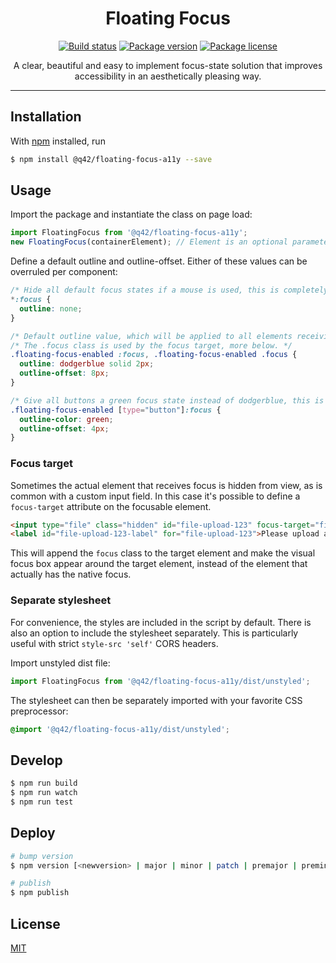 <h1 align="center">Floating Focus</h1>

<p align="center">
	<a href="https://travis-ci.com/Q42/floating-focus-a11y"><img src="https://travis-ci.com/Q42/floating-focus-a11y.svg?token=zMS2E6VVY9WYyfREUSjH&branch=master" alt="Build status"></a>
	<a href="https://www.npmjs.com/package/@q42/floating-focus-a11y"><img src="https://img.shields.io/npm/v/@q42/floating-focus-a11y.svg?sanitize=true" alt="Package version"></a>
	<a href="https://www.npmjs.com/package/@q42/floating-focus-a11y"><img src="https://img.shields.io/npm/l/@q42/floating-focus-a11y.svg?sanitize=true" alt="Package license"></a>
</p>

<p align="center">
	A clear, beautiful and easy to implement focus-state solution that improves accessibility in an aesthetically pleasing way.
</p>

---

## Installation
With [npm](https://www.npmjs.com/) installed, run
```bash
$ npm install @q42/floating-focus-a11y --save
```

## Usage
Import the package and instantiate the class on page load:
```javascript
import FloatingFocus from '@q42/floating-focus-a11y';
new FloatingFocus(containerElement); // Element is an optional parameter which defaults to `document.body`
```

Define a default outline and outline-offset. Either of these values can be overruled per component:
```css
/* Hide all default focus states if a mouse is used, this is completely optional ofcourse */
*:focus {
  outline: none;
}

/* Default outline value, which will be applied to all elements receiving focus, this is a required step. */
/* The .focus class is used by the focus target, more below. */
.floating-focus-enabled :focus, .floating-focus-enabled .focus {
  outline: dodgerblue solid 2px;
  outline-offset: 8px;
}

/* Give all buttons a green focus state instead of dodgerblue, this is optional in case it's needed. */
.floating-focus-enabled [type="button"]:focus {
  outline-color: green;
  outline-offset: 4px;
}
```

### Focus target

Sometimes the actual element that receives focus is hidden from view, as is common with a custom input field. In this case it's possible to define a `focus-target` attribute on the focusable element.

```html
<input type="file" class="hidden" id="file-upload-123" focus-target="file-upload-123-label"/>
<label id="file-upload-123-label" for="file-upload-123">Please upload a file</label>
```

This will append the `focus` class to the target element and make the visual focus box appear around the target element, instead of the element that actually has the native focus.

### Separate stylesheet

For convenience, the styles are included in the script by default. There is also an option to include the stylesheet separately. This is particularly useful with strict `style-src 'self'` CORS headers.

Import unstyled dist file:
```javascript
import FloatingFocus from '@q42/floating-focus-a11y/dist/unstyled';
```

The stylesheet can then be separately imported with your favorite CSS preprocessor:
```css
@import '@q42/floating-focus-a11y/dist/unstyled';
```

## Develop
```bash
$ npm run build
$ npm run watch
$ npm run test
```

## Deploy
```bash
# bump version
$ npm version [<newversion> | major | minor | patch | premajor | preminor | prepatch | prerelease | from-git]

# publish
$ npm publish
```

## License
[MIT](https://opensource.org/licenses/MIT)
